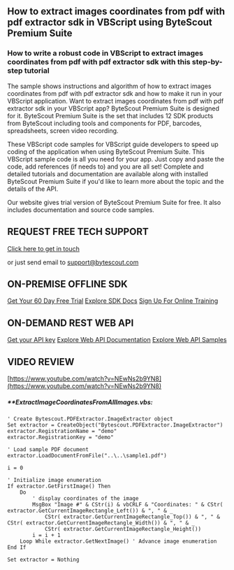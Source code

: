 ## How to extract images coordinates from pdf with pdf extractor sdk in VBScript using ByteScout Premium Suite

### How to write a robust code in VBScript to extract images coordinates from pdf with pdf extractor sdk with this step-by-step tutorial

The sample shows instructions and algorithm of how to extract images coordinates from pdf with pdf extractor sdk and how to make it run in your VBScript application. Want to extract images coordinates from pdf with pdf extractor sdk in your VBScript app? ByteScout Premium Suite is designed for it. ByteScout Premium Suite is the set that includes 12 SDK products from ByteScout including tools and components for PDF, barcodes, spreadsheets, screen video recording.

 These VBScript code samples for VBScript guide developers to speed up coding of the application when using ByteScout Premium Suite. This VBScript sample code is all you need for your app. Just copy and paste the code, add references (if needs to) and you are all set! Complete and detailed tutorials and documentation are available along with installed ByteScout Premium Suite if you'd like to learn more about the topic and the details of the API.

Our website gives trial version of ByteScout Premium Suite for free. It also includes documentation and source code samples.

## REQUEST FREE TECH SUPPORT

[Click here to get in touch](https://bytescout.zendesk.com/hc/en-us/requests/new?subject=ByteScout%20Premium%20Suite%20Question)

or just send email to [support@bytescout.com](mailto:support@bytescout.com?subject=ByteScout%20Premium%20Suite%20Question) 

## ON-PREMISE OFFLINE SDK 

[Get Your 60 Day Free Trial](https://bytescout.com/download/web-installer?utm_source=github-readme)
[Explore SDK Docs](https://bytescout.com/documentation/index.html?utm_source=github-readme)
[Sign Up For Online Training](https://academy.bytescout.com/)


## ON-DEMAND REST WEB API

[Get your API key](https://pdf.co/documentation/api?utm_source=github-readme)
[Explore Web API Documentation](https://pdf.co/documentation/api?utm_source=github-readme)
[Explore Web API Samples](https://github.com/bytescout/ByteScout-SDK-SourceCode/tree/master/PDF.co%20Web%20API)

## VIDEO REVIEW

[https://www.youtube.com/watch?v=NEwNs2b9YN8](https://www.youtube.com/watch?v=NEwNs2b9YN8)




<!-- code block begin -->

##### ****ExtractImageCoordinatesFromAllImages.vbs:**
    
```
' Create Bytescout.PDFExtractor.ImageExtractor object
Set extractor = CreateObject("Bytescout.PDFExtractor.ImageExtractor")
extractor.RegistrationName = "demo"
extractor.RegistrationKey = "demo"

' Load sample PDF document
extractor.LoadDocumentFromFile("..\..\sample1.pdf")

i = 0

' Initialize image enumeration
If extractor.GetFirstImage() Then
    Do
        ' display coordinates of the image
        MsgBox "Image #" & CStr(i) & vbCRLF & "Coordinates: " & CStr( extractor.GetCurrentImageRectangle_Left()) & ", " & _
            CStr( extractor.GetCurrentImageRectangle_Top()) & ", " & CStr( extractor.GetCurrentImageRectangle_Width()) & ", " & _
            CStr( extractor.GetCurrentImageRectangle_Height())
        i = i + 1
    Loop While extractor.GetNextImage() ' Advance image enumeration
End If

Set extractor = Nothing


```

<!-- code block end -->